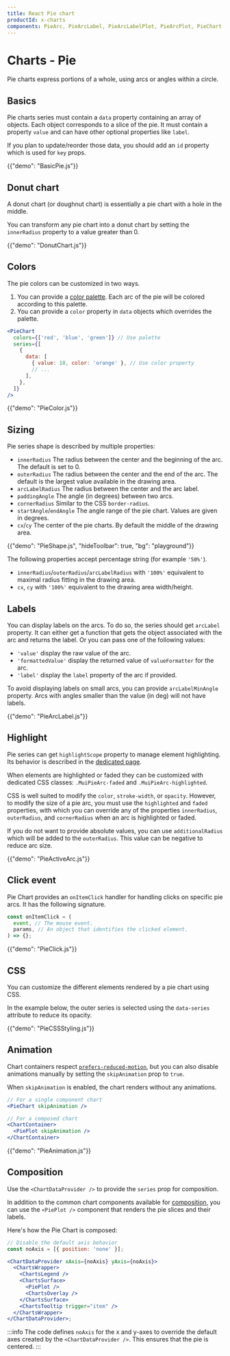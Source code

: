 ```yaml
---
title: React Pie chart
productId: x-charts
components: PieArc, PieArcLabel, PieArcLabelPlot, PieArcPlot, PieChart, PiePlot, PieChartPro
---
```


# Charts - Pie

<p class="description">Pie charts express portions of a whole, using arcs or angles within a circle.</p>

## Basics

Pie charts series must contain a `data` property containing an array of objects.
Each object corresponds to a slice of the pie.
It must contain a property `value` and can have other optional properties like `label`.

If you plan to update/reorder those data, you should add an `id` property which is used for `key` props.

{{"demo": "BasicPie.js"}}

## Donut chart

A donut chart (or doughnut chart) is essentially a pie chart with a hole in the middle.

You can transform any pie chart into a donut chart by setting the `innerRadius` property to a value greater than 0.

{{"demo": "DonutChart.js"}}

## Colors

The pie colors can be customized in two ways.

1. You can provide a [color palette](/x/react-charts/styling/#color-palette). Each arc of the pie will be colored according to this palette.
2. You can provide a `color` property in `data` objects which overrides the palette.

```jsx
<PieChart
  colors={['red', 'blue', 'green']} // Use palette
  series={[
    {
      data: [
        { value: 10, color: 'orange' }, // Use color property
        // ...
      ],
    },
  ]}
/>
```

{{"demo": "PieColor.js"}}

## Sizing

Pie series shape is described by multiple properties:

- `innerRadius` The radius between the center and the beginning of the arc. The default is set to 0.
- `outerRadius` The radius between the center and the end of the arc. The default is the largest value available in the drawing area.
- `arcLabelRadius` The radius between the center and the arc label.
- `paddingAngle` The angle (in degrees) between two arcs.
- `cornerRadius` Similar to the CSS `border-radius`.
- `startAngle`/`endAngle` The angle range of the pie chart. Values are given in degrees.
- `cx`/`cy` The center of the pie charts. By default the middle of the drawing area.

{{"demo": "PieShape.js", "hideToolbar": true, "bg": "playground"}}

The following properties accept percentage string (for example `'50%'`).

- `innerRadius`/`outerRadius`/`arcLabelRadius` with `'100%'` equivalent to maximal radius fitting in the drawing area.
- `cx`, `cy` with `'100%'` equivalent to the drawing area width/height.

## Labels

You can display labels on the arcs.
To do so, the series should get `arcLabel` property.
It can either get a function that gets the object associated with the arc and returns the label.
Or you can pass one of the following values:

- `'value'` display the raw value of the arc.
- `'formattedValue'` display the returned value of `valueFormatter` for the arc.
- `'label'` display the `label` property of the arc if provided.

To avoid displaying labels on small arcs, you can provide `arcLabelMinAngle` property.
Arcs with angles smaller than the value (in deg) will not have labels.

{{"demo": "PieArcLabel.js"}}

## Highlight

Pie series can get `highlightScope` property to manage element highlighting.
Its behavior is described in the [dedicated page](/x/react-charts/highlighting/#highlighting-series).

When elements are highlighted or faded they can be customized with dedicated CSS classes: `.MuiPieArc-faded` and `.MuiPieArc-highlighted`.

CSS is well suited to modify the `color`, `stroke-width`, or `opacity`.
However, to modify the size of a pie arc, you must use the `highlighted` and `faded` properties, with which you can override any of the properties `innerRadius`, `outerRadius`, and `cornerRadius` when an arc is highlighted or faded.

If you do not want to provide absolute values, you can use `additionalRadius` which will be added to the `outerRadius`.
This value can be negative to reduce arc size.

{{"demo": "PieActiveArc.js"}}

## Click event

Pie Chart provides an `onItemClick` handler for handling clicks on specific pie arcs.
It has the following signature.

```js
const onItemClick = (
  event, // The mouse event.
  params, // An object that identifies the clicked element.
) => {};
```

{{"demo": "PieClick.js"}}

## CSS

You can customize the different elements rendered by a pie chart using CSS.

In the example below, the outer series is selected using the `data-series` attribute to reduce its opacity.

{{"demo": "PieCSSStyling.js"}}

## Animation

Chart containers respect [`prefers-reduced-motion`](https://developer.mozilla.org/en-US/docs/Web/CSS/@media/prefers-reduced-motion), but you can also disable animations manually by setting the `skipAnimation` prop to `true`.

When `skipAnimation` is enabled, the chart renders without any animations.

```jsx
// For a single component chart
<PieChart skipAnimation />

// For a composed chart
<ChartContainer>
  <PiePlot skipAnimation />
</ChartContainer>
```

{{"demo": "PieAnimation.js"}}

## Composition

Use the `<ChartDataProvider />` to provide the `series` prop for composition.

In addition to the common chart components available for [composition](/x/react-charts/composition/), you can use the `<PiePlot />` component that renders the pie slices and their labels.

Here's how the Pie Chart is composed:

```jsx
// Disable the default axis behavior
const noAxis = [{ position: 'none' }];

<ChartDataProvider xAxis={noAxis} yAxis={noAxis}>
  <ChartsWrapper>
    <ChartsLegend />
    <ChartsSurface>
      <PiePlot />
      <ChartsOverlay />
    </ChartsSurface>
    <ChartsTooltip trigger="item" />
  </ChartsWrapper>
</ChartDataProvider>;
```

:::info
The code defines `noAxis` for the x and y-axes to override the default axes created by the `<ChartDataProvider />`.
This ensures that the pie is centered.
:::
